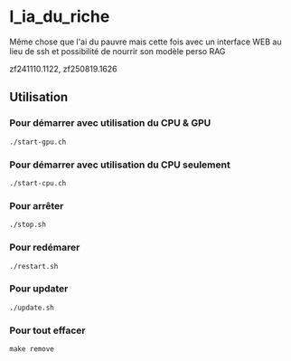# l_ia_du_riche
Même chose que l'ai du pauvre mais cette fois avec un interface WEB au lieu de ssh et possibilité de nourrir son modèle perso RAG

zf241110.1122, zf250819.1626


## Utilisation

### Pour démarrer avec utilisation du CPU & GPU
```
./start-gpu.ch
```

### Pour démarrer avec utilisation du CPU seulement
```
./start-cpu.ch
```

### Pour arrêter
```
./stop.sh
```

### Pour redémarer 
```
./restart.sh
```

### Pour updater
```
./update.sh
```

### Pour tout effacer
```
make remove
```


